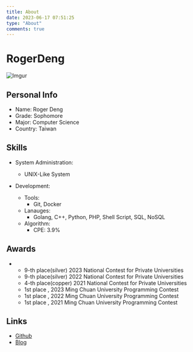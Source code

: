 ```yaml
---
title: About
date: 2023-06-17 07:51:25
type: "About"
comments: true
---
```


# RogerDeng

![Imgur](https://i.imgur.com/oA6PdPN.png)

## Personal Info
- Name: Roger Deng
- Grade: Sophomore
- Major: Computer Science
- Country: Taiwan

## Skills
- System Administration:
    - UNIX-Like System

- Development:
    - Tools:
        - Git, Docker
    - Lanauges:
        - Golang, C++, Python, PHP, Shell Script, SQL, NoSQL
    - Algorithm:
        - CPE: 3.9%

## Awards
- 
    - 9-th place(silver) 2023 National Contest for Private Universities
    - 9-th place(silver) 2022 National Contest for Private Universities
    - 4-th place(copper) 2021 National Contest for Private Universities
    - 1st place , 2023 Ming Chuan University Programming Contest
    - 1st place , 2022 Ming Chuan University Programming Contest
    - 1st place , 2021 Ming Chuan University Programming Contest

## Links
- [Github](https://github.com/DengRoger)
- [Blog](https://rogerdeng.net)
